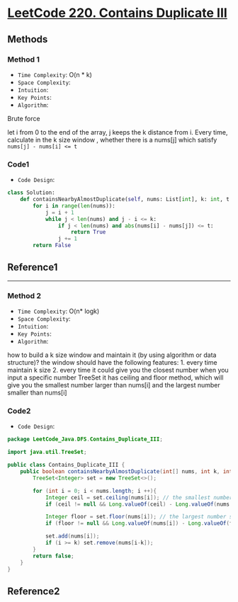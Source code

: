 # [LeetCode 220. Contains Duplicate III](https://leetcode-cn.com/problems/contains-duplicate-iii/)

## Methods

### Method 1

* `Time Complexity`: O(n * k)
* `Space Complexity`:
* `Intuition`:
* `Key Points`:
* `Algorithm`:

Brute force

let i from 0 to the end of the array, j keeps the k distance from i. Every time, calculate in the k size window  , whether there is a nums[j] which satisfy `nums[j] - nums[i] <= t`

### Code1

* `Code Design`:

```python
class Solution:
    def containsNearbyAlmostDuplicate(self, nums: List[int], k: int, t: int) -> bool:
        for i in range(len(nums)):
            j = i + 1
            while j < len(nums) and j - i <= k:
                if j < len(nums) and abs(nums[i] - nums[j]) <= t:
                    return True
                j += 1
        return False
```

## Reference1

----------------------

### Method 2

* `Time Complexity`: O(n* logk)
* `Space Complexity`:
* `Intuition`:
* `Key Points`:
* `Algorithm`:

how to build a k size window and maintain it (by using algorithm or data structure)?
the window should have the following features:
    1. every time maintain k size
    2. every time it could give you the closest number when you input a specific number
TreeSet
it has ceiling and floor method, which will give you the smallest number larger than nums[i] and the largest number smaller than nums[i]

### Code2

* `Code Design`:

```java
package LeetCode_Java.DFS.Contains_Duplicate_III;

import java.util.TreeSet;

public class Contains_Duplicate_III {
    public boolean containsNearbyAlmostDuplicate(int[] nums, int k, int t) {
        TreeSet<Integer> set = new TreeSet<>();

        for (int i = 0; i < nums.length; i ++){
            Integer ceil = set.ceiling(nums[i]); // the smallest number larger than nums[i]
            if (ceil != null && Long.valueOf(ceil) - Long.valueOf(nums[i]) <= t) return true;

            Integer floor = set.floor(nums[i]); // the largest number smaller than nums[i]
            if (floor != null && Long.valueOf(nums[i]) - Long.valueOf(floor) <= t ) return true;

            set.add(nums[i]);
            if (i >= k) set.remove(nums[i-k]);
        }
        return false;
    }
}
```

## Reference2
